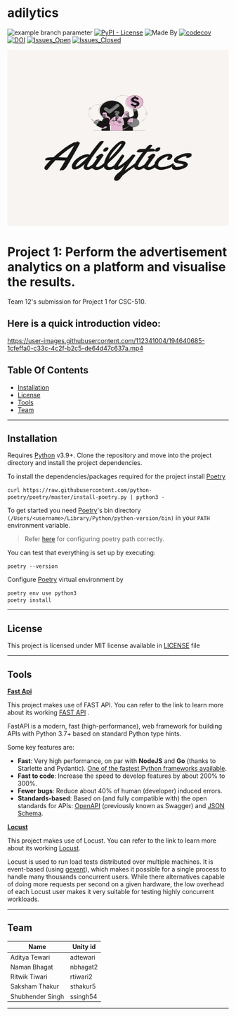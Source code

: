# adilytics

![example branch parameter](https://github.com/team-12-csc-510/adilytics/actions/workflows/main.yml/badge.svg?branch=main)
[![PyPI - License](https://img.shields.io/pypi/l/FastAPI)](https://opensource.org/licenses/MIT)
![Made By](https://img.shields.io/badge/Made_By-Python3.9-green)
[![codecov](https://codecov.io/gh/team-12-csc-510/adilytics/branch/main/graph/badge.svg?token=TKKWAHLJIO)](https://codecov.io/gh/team-12-csc-510/adilytics)
[![DOI](https://zenodo.org/badge/540565328.svg)](https://zenodo.org/badge/latestdoi/540565328)
[![Issues_Open](https://img.shields.io/github/issues-raw/team-12-csc-510/adilytics)](https://github.com/team-12-csc-510/adilytics/issues?q=is%3Aopen+is%3Aissue)
[![Issues_Closed](https://img.shields.io/github/issues-closed/team-12-csc-510/adilytics)](https://github.com/team-12-csc-510/adilytics/issues?q=is%3Aissue+is%3Aclosed)

<p align = center>
  <a href="">
    <img src="/media/adylitics_logo.jpeg" alt="Logo" height="400" width="800"/>
  </a>
</p>

# Project 1: Perform the advertisement analytics on a platform and visualise the results.

Team 12's submission for Project 1 for CSC-510.

## Here is a quick introduction video:

https://user-images.githubusercontent.com/112341004/194640685-1cfeffa0-c33c-4c2f-b2c5-de64d47c637a.mp4

## Table Of Contents

- [Installation](#installation)
- [License](#license)
- [Tools](#tools)
- [Team](#team)

______________________________________________________________________

## Installation

Requires [Python] v3.9+.
Clone the repository and move into the project directory and install the project dependencies. <br>

To install the dependencies/packages required for the project install [Poetry]

```shell
curl https://raw.githubusercontent.com/python-poetry/poetry/master/install-poetry.py | python3 -
```

To get started you need [Poetry]'s bin directory `(/Users/<username>/Library/Python/python-version/bin)` in your `PATH`
environment variable.

> Refer [here](https://stackoverflow.com/questions/60768676/what-is-the-default-install-path-for-poetry) for configuring poetry path correctly.

You can test that everything is set up by executing:

```shell
poetry --version
```

Configure [Poetry] virtual environment by

```shell
poetry env use python3
poetry install
```

______________________________________________________________________

## License

This project is licensed under MIT license available in [LICENSE](https://github.com/team-12-csc-510/hw1/blob/main/LICENSE.md) file

______________________________________________________________________

## Tools

<ins>**Fast Api**</ins>

This project makes use of FAST API.
You can refer to the link to learn more about its working [FAST API](https://fastapi.tiangolo.com) .

FastAPI is a modern, fast (high-performance), web framework for building APIs with Python 3.7+ based on standard Python type hints.

Some key features are:

- **Fast**: Very high performance, on par with **NodeJS** and **Go** (thanks to Starlette and Pydantic). [One of the fastest Python frameworks available](#performance).
- **Fast to code**: Increase the speed to develop features by about 200% to 300%.
- **Fewer bugs**: Reduce about 40% of human (developer) induced errors.
- **Standards-based**: Based on (and fully compatible with) the open standards for APIs: <a href="https://github.com/OAI/OpenAPI-Specification" class="external-link" target="_blank">OpenAPI</a> (previously known as Swagger) and <a href="https://json-schema.org/" class="external-link" target="_blank">JSON Schema</a>.

<ins>**Locust**</ins>

This project makes use of Locust.
You can refer to the link to learn more about its working [Locust](https://docs.locust.io/en/stable/installation.html).

Locust is used to run load tests distributed over multiple machines. It is event-based (using [gevent](http://www.gevent.org/)), which makes it possible for a single process to handle many thousands concurrent users. While there alternatives capable of doing more requests per second on a given hardware, the low overhead of each Locust user makes it very suitable for testing highly concurrent workloads.

______________________________________________________________________

## Team

Name  | Unity id
------------- | -------------
Aditya Tewari  | adtewari
Naman Bhagat  | nbhagat2
Ritwik Tiwari  | rtiwari2
Saksham Thakur  | sthakur5
Shubhender Singh  | ssingh54

______________________________________________________________________

[poetry]: https://python-poetry.org/
[python]: https://python.org

